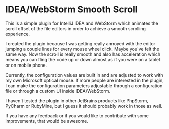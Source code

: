 IDEA/WebStorm Smooth Scroll
====================

This is a simple plugin for IntelliJ IDEA and WebStorm which animates the scroll offset of the file
editors in order to achieve a smooth scrolling experience.

I created the plugin because I was getting really annoyed with the editor jumping a couple lines for
every mouse wheel click. Maybe you've felt the same way. Now the scroll is really smooth and also
has acceleration which means you can fling the code up or down almost as if you were on a tablet or
on mobile phone.

Currently, the configuration values are built in and are adjusted to work with my own Microsoft
optical mouse. If more people are interested in the plugin, I can make the configuration parameters
adjustable through a configuration file or through a custom UI inside IDEA/WebStorm.

I haven't tested the plugin in other JetBrains products like PhpStorm, PyCharm or RubyMine, but I
guess it should probably work in those as well.

If you have any feedback or if you would like to contribute with some improvements, that would be
awesome.